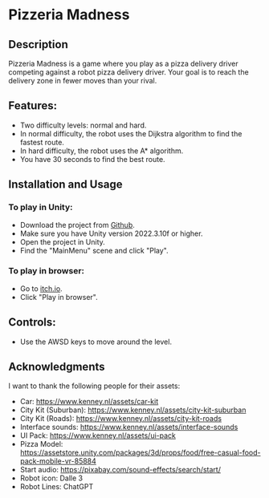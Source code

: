 # Pizzeria Madness
## Description

Pizzeria Madness is a game where you play as a pizza delivery driver competing against a robot pizza delivery driver. Your goal is to reach the delivery zone in fewer moves than your rival.

## Features:

- Two difficulty levels: normal and hard.
- In normal difficulty, the robot uses the Dijkstra algorithm to find the fastest route.
- In hard difficulty, the robot uses the A* algorithm.
- You have 30 seconds to find the best route.

## Installation and Usage

### To play in Unity:

- Download the project from [Github](https://github.com/lfeq/Artificial-Intelligence-2/tree/master/Pizzeria%20Madness).
- Make sure you have Unity version 2022.3.10f or higher.
- Open the project in Unity.
- Find the "MainMenu" scene and click "Play".

### To play in browser:

- Go to [itch.io]().
- Click "Play in browser".

## Controls:

- Use the AWSD keys to move around the level.

## Acknowledgments

I want to thank the following people for their assets:

- Car: https://www.kenney.nl/assets/car-kit
- City Kit (Suburban): https://www.kenney.nl/assets/city-kit-suburban
- City Kit (Roads): https://www.kenney.nl/assets/city-kit-roads
- Interface sounds: https://www.kenney.nl/assets/interface-sounds
- UI Pack: https://www.kenney.nl/assets/ui-pack
- Pizza Model: https://assetstore.unity.com/packages/3d/props/food/free-casual-food-pack-mobile-vr-85884
- Start audio: https://pixabay.com/sound-effects/search/start/
- Robot icon: Dalle 3
- Robot Lines: ChatGPT